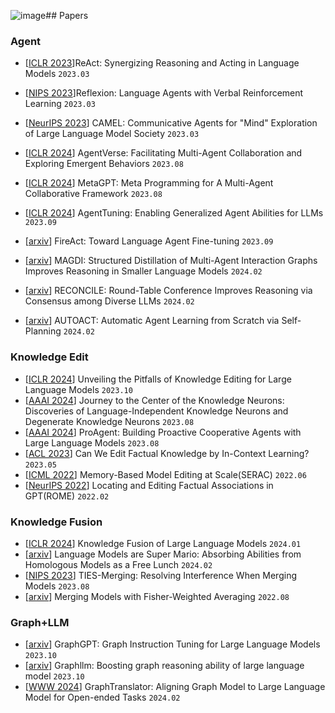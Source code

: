 ![image](https://github.com/zyg18181818/LLM-Papers/assets/159237954/1fed1356-761e-4a2f-b872-23893be2a346)##  Papers

### Agent
- \[[ICLR 2023](https://arxiv.org/abs/2210.03629)\]ReAct: Synergizing Reasoning and Acting in Language Models `2023.03`
- \[[NIPS 2023](https://arxiv.org/abs/2303.11366)\]Reflexion: Language Agents with Verbal Reinforcement Learning `2023.03`
- \[[NeurIPS 2023](https://arxiv.org/abs/2303.17760)\] CAMEL: Communicative Agents for "Mind" Exploration of Large Language Model Society `2023.03`
- \[[ICLR 2024](https://arxiv.org/abs/2308.10848)\] AgentVerse: Facilitating Multi-Agent Collaboration and Exploring Emergent Behaviors `2023.08`
- \[[ICLR 2024](https://arxiv.org/abs/2308.00352)\] MetaGPT: Meta Programming for A Multi-Agent Collaborative Framework `2023.08`
- \[[ICLR 2024](https://arxiv.org/abs/2310.12823)\] AgentTuning: Enabling Generalized Agent Abilities for LLMs `2023.09`
- \[[arxiv](https://arxiv.org/abs/2310.05915)\] FireAct: Toward Language Agent Fine-tuning `2023.09`

- \[[arxiv](https://arxiv.org/abs/2402.01620)\] MAGDI: Structured Distillation of Multi-Agent Interaction Graphs Improves Reasoning in Smaller Language Models `2024.02`
- \[[arxiv](https://arxiv.org/abs/2309.13007)\] RECONCILE: Round-Table Conference Improves Reasoning via Consensus among Diverse LLMs `2024.02`
- \[[arxiv](https://arxiv.org/abs/2401.05268)\] AUTOACT: Automatic Agent Learning from Scratch via Self-Planning  `2024.02`


### Knowledge Edit
- \[[ICLR 2024](https://arxiv.org/abs/2310.02129)\] Unveiling the Pitfalls of Knowledge Editing for Large Language Models `2023.10`
- \[[AAAI 2024](https://arxiv.org/abs/2308.13198)\] Journey to the Center of the Knowledge Neurons: Discoveries of Language-Independent Knowledge Neurons and Degenerate Knowledge Neurons `2023.08`
- \[[AAAI 2024](https://arxiv.org/abs/2308.11339)\] ProAgent: Building Proactive Cooperative Agents with Large Language Models `2023.08`
- \[[ACL 2023](https://arxiv.org/abs/2305.12740)\] Can We Edit Factual Knowledge by In-Context Learning? `2023.05`
- \[[ICML 2022](https://arxiv.org/abs/2206.06520)\] Memory-Based Model Editing at Scale(SERAC) `2022.06`
- \[[NeurIPS 2022](https://arxiv.org/abs/2202.05262)\] Locating and Editing Factual Associations in GPT(ROME) `2022.02`



### Knowledge Fusion

- \[[ICLR 2024](https://arxiv.org/abs/2401.10491)\] Knowledge Fusion of Large Language Models  `2024.01`
- \[[arxiv](https://arxiv.org/abs/2311.03099)\] Language Models are Super Mario: Absorbing Abilities from Homologous Models as a Free Lunch `2024.02`
- \[[NIPS 2023](https://arxiv.org/abs/2306.01708)\] TIES-Merging: Resolving Interference When Merging Models `2023.08`
- \[[arxiv](https://arxiv.org/abs/2111.09832v2)\] Merging Models with Fisher-Weighted Averaging `2022.08`


### Graph+LLM
- \[[arxiv](https://arxiv.org/pdf/2310.13023.pdf)\] GraphGPT: Graph Instruction Tuning for Large Language Models `2023.10`
- \[[arxiv](https://arxiv.org/pdf/2310.05845.pdf)\] Graphllm: Boosting graph reasoning ability of large language model `2023.10`
- \[[WWW 2024](https://arxiv.org/pdf/2402.07197.pdf)\] GraphTranslator: Aligning Graph Model to Large Language Model for Open-ended Tasks `2024.02`

